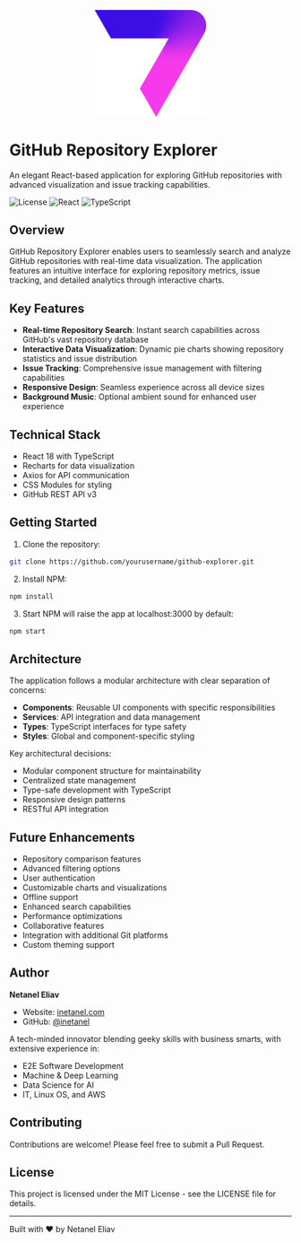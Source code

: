 <p align="center">
  <a href="https://jam7.com">
  <img src="public/jam7_logo.png" width="200" />
  </a>
</p>

# GitHub Repository Explorer

An elegant React-based application for exploring GitHub repositories with advanced visualization and issue tracking capabilities.

![License](https://img.shields.io/badge/license-MIT-blue.svg)
![React](https://img.shields.io/badge/React-18.0-61dafb.svg)
![TypeScript](https://img.shields.io/badge/TypeScript-4.9-blue.svg)

## Overview

GitHub Repository Explorer enables users to seamlessly search and analyze GitHub repositories with real-time data visualization. The application features an intuitive interface for exploring repository metrics, issue tracking, and detailed analytics through interactive charts.

## Key Features

- **Real-time Repository Search**: Instant search capabilities across GitHub's vast repository database
- **Interactive Data Visualization**: Dynamic pie charts showing repository statistics and issue distribution
- **Issue Tracking**: Comprehensive issue management with filtering capabilities
- **Responsive Design**: Seamless experience across all device sizes
- **Background Music**: Optional ambient sound for enhanced user experience

## Technical Stack

- React 18 with TypeScript
- Recharts for data visualization
- Axios for API communication
- CSS Modules for styling
- GitHub REST API v3

## Getting Started

1. Clone the repository:
```bash
git clone https://github.com/yourusername/github-explorer.git
```
2. Install NPM:
```bash
npm install
```
3. Start NPM will raise the app at localhost:3000 by default:
```bash
npm start
```

## Architecture

The application follows a modular architecture with clear separation of concerns:

- **Components**: Reusable UI components with specific responsibilities
- **Services**: API integration and data management
- **Types**: TypeScript interfaces for type safety
- **Styles**: Global and component-specific styling

Key architectural decisions:
- Modular component structure for maintainability
- Centralized state management
- Type-safe development with TypeScript
- Responsive design patterns
- RESTful API integration

## Future Enhancements

- Repository comparison features
- Advanced filtering options
- User authentication
- Customizable charts and visualizations
- Offline support
- Enhanced search capabilities
- Performance optimizations
- Collaborative features
- Integration with additional Git platforms
- Custom theming support

## Author

**Netanel Eliav**
- Website: [inetanel.com](https://inetanel.com)
- GitHub: [@inetanel](https://github.com/inetanel)

A tech-minded innovator blending geeky skills with business smarts, with extensive experience in:
- E2E Software Development
- Machine & Deep Learning
- Data Science for AI
- IT, Linux OS, and AWS

## Contributing

Contributions are welcome! Please feel free to submit a Pull Request.

## License

This project is licensed under the MIT License - see the LICENSE file for details.

---
Built with ♥ by Netanel Eliav
